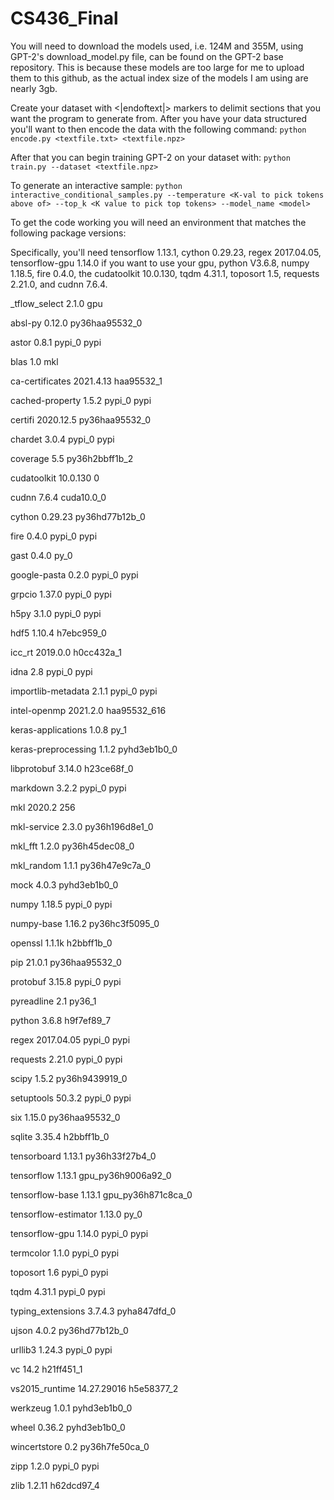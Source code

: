 # CS436_Final

You will need to download the models used, i.e. 124M and 355M, using GPT-2's download_model.py file, can be found on the GPT-2 base repository. This is because these models are too large for me to upload them to this github, as the actual index size of the models I am using are nearly 3gb.

Create your dataset with <|endoftext|> markers to delimit sections that you want the program to generate from. After you have your data structured you'll want to then encode the data with the following command: `python encode.py <textfile.txt> <textfile.npz>`

After that you can begin training GPT-2 on your dataset with: `python train.py --dataset <textfile.npz>`

To generate an interactive sample: `python interactive_conditional_samples.py --temperature <K-val to pick tokens above of> --top_k <K value to pick top tokens> --model_name <model>`

To get the code working you will need an environment that matches the following package versions:

Specifically, you'll need tensorflow 1.13.1, cython 0.29.23, regex 2017.04.05, tensorflow-gpu 1.14.0 if you want to use your gpu, python V3.6.8, numpy 1.18.5, fire 0.4.0, the cudatoolkit 10.0.130, tqdm 4.31.1, toposort 1.5, requests 2.21.0, and cudnn 7.6.4.


_tflow_select             2.1.0                       gpu

absl-py                   0.12.0           py36haa95532_0

astor                     0.8.1                    pypi_0    pypi

blas                      1.0                         mkl

ca-certificates           2021.4.13            haa95532_1

cached-property           1.5.2                    pypi_0    pypi

certifi                   2020.12.5        py36haa95532_0

chardet                   3.0.4                    pypi_0    pypi

coverage                  5.5              py36h2bbff1b_2

cudatoolkit               10.0.130                      0

cudnn                     7.6.4                cuda10.0_0

cython                    0.29.23          py36hd77b12b_0

fire                      0.4.0                    pypi_0    pypi

gast                      0.4.0                      py_0

google-pasta              0.2.0                    pypi_0    pypi

grpcio                    1.37.0                   pypi_0    pypi

h5py                      3.1.0                    pypi_0    pypi

hdf5                      1.10.4               h7ebc959_0

icc_rt                    2019.0.0             h0cc432a_1

idna                      2.8                      pypi_0    pypi

importlib-metadata        2.1.1                    pypi_0    pypi

intel-openmp              2021.2.0           haa95532_616

keras-applications        1.0.8                      py_1

keras-preprocessing       1.1.2              pyhd3eb1b0_0

libprotobuf               3.14.0               h23ce68f_0

markdown                  3.2.2                    pypi_0    pypi

mkl                       2020.2                      256

mkl-service               2.3.0            py36h196d8e1_0

mkl_fft                   1.2.0            py36h45dec08_0

mkl_random                1.1.1            py36h47e9c7a_0

mock                      4.0.3              pyhd3eb1b0_0

numpy                     1.18.5                   pypi_0    pypi

numpy-base                1.16.2           py36hc3f5095_0

openssl                   1.1.1k               h2bbff1b_0

pip                       21.0.1           py36haa95532_0

protobuf                  3.15.8                   pypi_0    pypi

pyreadline                2.1                      py36_1

python                    3.6.8                h9f7ef89_7

regex                     2017.04.05               pypi_0    pypi

requests                  2.21.0                   pypi_0    pypi

scipy                     1.5.2            py36h9439919_0

setuptools                50.3.2                   pypi_0    pypi

six                       1.15.0           py36haa95532_0

sqlite                    3.35.4               h2bbff1b_0

tensorboard               1.13.1           py36h33f27b4_0

tensorflow                1.13.1          gpu_py36h9006a92_0

tensorflow-base           1.13.1          gpu_py36h871c8ca_0

tensorflow-estimator      1.13.0                     py_0

tensorflow-gpu            1.14.0                   pypi_0    pypi

termcolor                 1.1.0                    pypi_0    pypi

toposort                  1.6                      pypi_0    pypi

tqdm                      4.31.1                   pypi_0    pypi

typing_extensions         3.7.4.3            pyha847dfd_0

ujson                     4.0.2            py36hd77b12b_0

urllib3                   1.24.3                   pypi_0    pypi

vc                        14.2                 h21ff451_1

vs2015_runtime            14.27.29016          h5e58377_2

werkzeug                  1.0.1              pyhd3eb1b0_0

wheel                     0.36.2             pyhd3eb1b0_0

wincertstore              0.2              py36h7fe50ca_0

zipp                      1.2.0                    pypi_0    pypi

zlib                      1.2.11               h62dcd97_4

